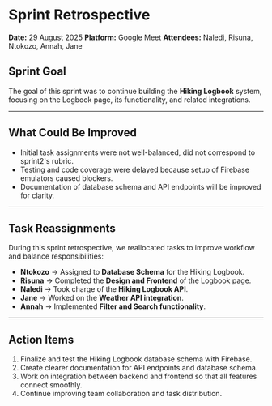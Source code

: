 # Sprint Retrospective 

**Date:** 29 August 2025 
**Platform:** Google Meet
**Attendees:** Naledi, Risuna, Ntokozo, Annah, Jane

## Sprint Goal
The goal of this sprint was to continue building the **Hiking Logbook** system, focusing on the Logbook page, its functionality, and related integrations.

---

## What Could Be Improved 
- Initial task assignments were not well-balanced, did not correspond to sprint2's rubric.
- Testing and code coverage were delayed because setup of Firebase emulators caused blockers.
- Documentation of database schema and API endpoints will be improved for clarity.

---

## Task Reassignments 
During this sprint retrospective, we reallocated tasks to improve workflow and balance responsibilities:

- **Ntokozo** → Assigned to **Database Schema** for the Hiking Logbook.
- **Risuna** → Completed the **Design and Frontend** of the Logbook page.
- **Naledi** → Took charge of the **Hiking Logbook API**.
- **Jane** → Worked on the **Weather API integration**.
- **Annah** → Implemented **Filter and Search functionality**.

---

## Action Items 
1. Finalize and test the Hiking Logbook database schema with Firebase.
2. Create clearer documentation for API endpoints and database schema.
3. Work on integration between backend and frontend so that all features connect smoothly.
5. Continue improving team collaboration and task distribution.


